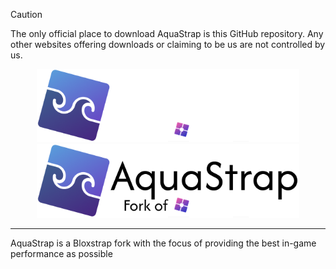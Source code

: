 > [!CAUTION]
> The only official place to download AquaStrap is this GitHub repository. Any other websites offering downloads or claiming to be us are not controlled by us.

<p align="center">
    <img src="/Images/AquaStrap-full-dark.png#gh-dark-mode-only" width="420">
    <img src="/Images/AquaStrap-full-light.png#gh-light-mode-only" width="420">
</p>

----

AquaStrap is a Bloxstrap fork with the focus of providing the best in-game performance as possible